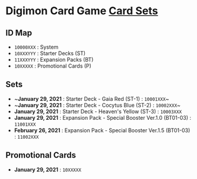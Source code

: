 # Digimon Card Game [Card Sets](https://world.digimoncard.com/products/)

## ID Map
- `10000XXX` : System
- `10XXXYYY` : Starter Decks (ST)
- `11XXXYYY` : Expansion Packs (BT)
- `10XXXXX` : Promotional Cards (P)

## Sets
- ~**January 29, 2021** : Starter Deck - Gaia Red (ST-1) : `10001XXX`~
- ~**January 29, 2021** : Starter Deck - Cocytus Blue (ST-2) : `10002XXX`~
- **January 29, 2021** : Starter Deck - Heaven's Yellow (ST-3) : `10003XXX`
- **January 29, 2021** : Expansion Pack - Special Booster Ver.1.0 (BT01-03) : `11001XXX`
- **February 26, 2021** : Expansion Pack - Special Booster Ver.1.5 (BT01-03) : `11002XXX`

## Promotional Cards
- **January 29, 2021** : `10XXXXX`
